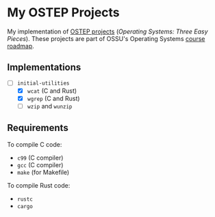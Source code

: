 # My OSTEP Projects

My implementation of [OSTEP projects](https://github.com/remzi-arpacidusseau/ostep-projects) (*Operating Systems: Three Easy Pieces*). These projects are part of OSSU's Operating Systems [course roadmap](https://github.com/ossu/computer-science/blob/master/coursepages/ostep/README.md).

## Implementations

* [ ] `initial-utilities`
  * [X] `wcat` (C and Rust)
  * [X] `wgrep` (C and Rust)
  * [ ] `wzip` and `wunzip`

## Requirements

To compile C code:

* `c99` (C compiler)
* `gcc` (C compiler)
* `make` (for Makefile)

To compile Rust code:

* `rustc`
* `cargo`
